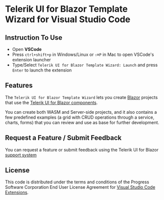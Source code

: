 # Telerik UI for Blazor Template Wizard for Visual Studio Code

## Instruction To Use

- Open **VSCode**
- Press `ctrl+shift+p` in Windows/Linux or `⇧⌘P` in Mac to open VSCode's extension launcher
- Type/Select `Telerik UI for Blazor Template Wizard: Launch` and press `Enter` to launch the extension

## Features

The `Telerik UI for Blazor Template Wizard` lets you create [Blazor](https://dotnet.microsoft.com/apps/aspnet/web-apps/blazor) projects that use the [Telerik UI for Blazor components](https://www.telerik.com/blazor-ui).

You can create both WASM and Server-side projects, and it also contains a few predefined examples (a grid with CRUD operations through a service, charts, forms) that you can review and use as base for further development.

## Request a Feature / Submit Feedback

You can request a feature or submit feedback using the Telerik UI for Blazor [support system](https://www.telerik.com/account/support-tickets)

## License

This code is distributed under the terms and conditions of the Progress Software Corporation End User License Agreement for [Visual Studio Code Extensions](https://github.com/telerik/kendo-vscode-extensions/tree/master/blazor-ui-template-wizard/src/extension/LICENSE.md).
